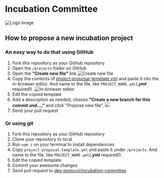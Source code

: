 # Incubation Committee

![Logo image](https://raw.githubusercontent.com/dev-protocol/incubation-committee/main/assets/logo.png)

## How to propose a new incubation project

### An easy way to do that using GitHub

1. Fork this repository as your GitHub repository
2. Open the `/projects` folder on GitHub
3. Open the **"Create new file"** link ![Create new file](https://i.imgur.com/FZITkEM.png)
4. Copy the contents of [project-proposal-template.yml](https://github.com/dev-protocol/incubation-committee/blob/main/project-proposal-template.yml) and paste it into the in-browser editor. And name to the file, like `PROJECT_NAME.yml`(_**.yml**_ required!). ![In-browser editor](https://i.imgur.com/YE3pxvh.png)
5. Edit the copied template
6. Add a description as needed, choose **"Create a new branch for this commit and...,"** and click "Propose new file". ![](https://i.imgur.com/OR7Vxln.png)
7. Send your pull request

### Or using git

1. Fork this repository as your GitHub repository
2. Clone your repository to local
3. Run `npm i` on your terminal to install dependencies
4. Copy `project-proposal-template.yml` and paste it under `/projects`. And name to the file, like `PROJECT_NAME.yml`(_**.yml**_ required!).
5. Edit the copied template
6. Commit your awesome changes
7. Send pull request to [dev-protocol/incubation-committee](https://github.com/dev-protocol/incubation-committee).
